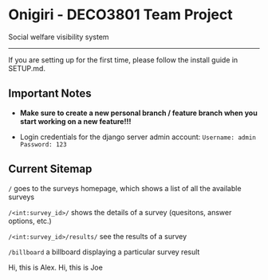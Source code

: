 # Onigiri - DECO3801 Team Project

Social welfare visibility system

---

If you are setting up for the first time, please follow the  install guide in SETUP.md.

## Important Notes

* **Make sure to create a new personal branch / feature branch when you start working on a new feature!!!**

* Login credentials for the django server admin account:
`Username: admin`
`Password: 123`

## Current Sitemap

```/``` goes to the surveys homepage, which shows a list of all the available surveys

```/<int:survey_id>/``` shows the details of a survey (quesitons, answer options, etc.)

```/<int:survey_id>/results/``` see the results of a survey

```/billboard``` a billboard displaying a particular survey result



Hi, this is Alex.
Hi, this is Joe
